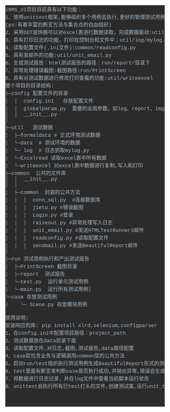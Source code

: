 <pre style="background-color:#2b2b2b;color:#a9b7c6;font-family:'Courier New';font-size:12.0pt;">iNMS_UI项目目前具有以下功能：<br>1、使用unittest框架,能够组织多个用例去执行,更好的管理测试用例 test*.py<br>(ps:有着丰富的断言方法与集合点的自由组织)<br>2、采用DDT装饰器可以对excel表进行数据读取，完成数据驱动:util/Ecxelread.py<br>3、具有打印日志的功能，打印在控制台和文件中：util/log/mylog.py,日志保存在report/log/目录下<br>4、读取配置文件(.ini文件):common/readconfig.py<br>5、具有发邮件的功能:util/unit_email.py<br>6、生成测试报告：html测试报告的路径：run/report/目录下<br>7、异常处理错误截图:截图路径:run/PrintScreen<br>8、具有对测试数据进行修改打印查看的功能:util/writeexcel<br>整个项目的目录结构:<br>├─config 配置文件的目录<br>│  │  config.ini   存放配置文件<br>│  │  globalparam.py  重要的全局参数，如log、report、img的路径配置等<br>│  │  __init__.py<br>│<br>├─util   测试数据<br>│  ├─formaldata # 正式环境测试数据<br>│  └─data  # 测试环境的数据  <br>│  └─ log  # 日志抓取mylog.py<br>|  └─Excelread 读取excel表中所有数据<br>|  └─writeexcel 对excel表中数据进行复制,写入和打印<br>├─common  公共的文件库<br>│  │  __init__.py<br>│  │<br>│  ├─common  封装的公共方法<br>│  │  │  conn_sql.py  #连接数据库<br>│  │  │  jietu.py #错误截图<br>│  │  │  Login.py #登录<br>│  │  │  raiseout.py #异常处理写入日志<br>│  │  │  unit_email.py #发送HTMLTestRunner3邮件<br>│  │  │  readconfig.py #读取配置文件<br>│  │  │  sendmail.py #发送BeautifulReport邮件<br>|<br>├─run 测试用例执行和产出测试报告<br>│  ├─PrintScreen 截图目录<br>│  ├─report  测试报告<br>│  └─test.py  运行单元测试用例<br>│  └─main.py  运行所有测试用例│<br>└─case 存放测试用例<br>|    └─ Scene.py 存放模块用例<br><br>使用说明:<br>安装响应的库: pip install xlrd,selenium,configparser<br>1、在config.ini中配置项目路径：project_path<br>2、测试数据放在data目录下面<br>3、读取配置文件,对日志,截图,测试报告,data路径配置<br>4、case层包含业务与逻辑调用common层的公共方法<br>5、启动run/test组织执行测试用例生成BeautifulReport形式的测试报告<br>6、test里面有断言来判断case是否执行成功,并抛出异常,错误会生成截图<br>7、将数据进行日志记录，并在log文件中查看当前脚本运行状态<br>8、unittest会执行所有已test打头的文件,创建测试集,运行unit_test.py可自动生成测试报告并发送邮件